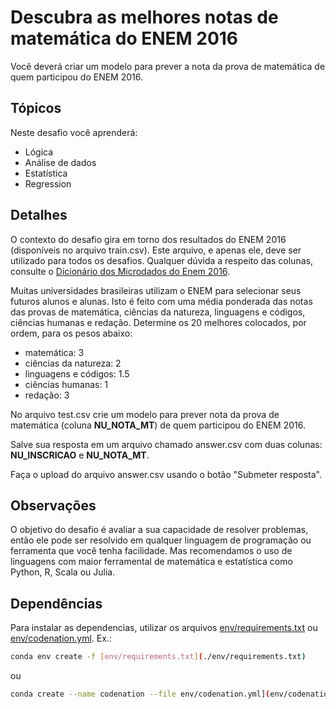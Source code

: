 # Descubra as melhores notas de matemática do ENEM 2016

Você deverá criar um modelo para prever a nota da prova de matemática de quem participou do ENEM 2016. 

## Tópicos

Neste desafio você aprenderá:

- Lógica
- Análise de dados
- Estatística
- Regression

## Detalhes

O contexto do desafio gira em torno dos resultados do ENEM 2016 (disponíveis no arquivo train.csv). Este arquivo, e apenas ele, deve ser utilizado para todos os desafios. Qualquer dúvida a respeito das colunas, consulte o [Dicionário dos Microdados do Enem 2016](https://s3-us-west-1.amazonaws.com/acceleration-assets-highway/data-science/dicionario-de-dados.zip).

Muitas universidades brasileiras utilizam o ENEM para selecionar seus futuros alunos e alunas. Isto é feito com uma média ponderada das notas das provas de matemática, ciências da natureza, linguagens e códigos, ciências humanas e redação. Determine os 20 melhores colocados, por ordem, para os pesos abaixo:

- matemática: 3
- ciências da natureza: 2
- linguagens e códigos: 1.5
- ciências humanas: 1
- redação: 3

No arquivo test.csv crie um modelo para prever nota da prova de matemática (coluna **NU_NOTA_MT**) de quem participou do ENEM 2016. 

Salve sua resposta em um arquivo chamado answer.csv com duas colunas: **NU_INSCRICAO** e **NU_NOTA_MT**.

Faça o upload do arquivo answer.csv usando o botão "Submeter resposta".

## Observações

O objetivo do desafio é avaliar a sua capacidade de resolver problemas, então ele pode ser resolvido em qualquer linguagem de programação ou ferramenta que você tenha facilidade. Mas recomendamos o uso de linguagens com maior ferramental de matemática e estatística como Python, R, Scala ou Julia.

## Dependências
Para instalar as dependencias, utilizar os arquivos [env/requirements.txt](./env/requirements.txt)
 ou [env/codenation.yml](env/codenation.yml).
Ex.:

```bash
conda env create -f [env/requirements.txt](./env/requirements.txt)
```

ou

```bash
conda create --name codenation --file env/codenation.yml](env/codenation.yml)
```
